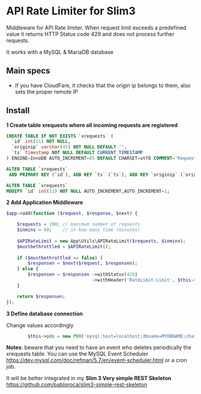 # API Rate Limiter for Slim3

Middleware for API Rate limiter. When request limit exceeds a predefined value it returns HTTP Status code 429 and does not process further requests.

It works with a MySQL & MariaDB database

## Main specs

- If you have CloudFare, it checks that the origin ip belongs to them, also sets the proper remote IP

## Install

**1 Create table xrequests where all incoming requests are registered**

```sql
CREATE TABLE IF NOT EXISTS `xrequests` (
  `id` int(11) NOT NULL,
  `originip` varchar(45) NOT NULL DEFAULT '',
  `ts` timestamp NOT NULL DEFAULT CURRENT_TIMESTAMP
) ENGINE=InnoDB AUTO_INCREMENT=85 DEFAULT CHARSET=utf8 COMMENT='Requests from remote IPs';

ALTER TABLE `xrequests`
 ADD PRIMARY KEY (`id`), ADD KEY `ts` (`ts`), ADD KEY `originip` (`originip`);

ALTER TABLE `xrequests`
MODIFY `id` int(11) NOT NULL AUTO_INCREMENT,AUTO_INCREMENT=1;
```

**2 Add Application Middleware**

```php
$app->add(function ($request, $response, $next) {

	$requests = 100; // maximum number of requests
	$inmins = 60;    // in how many time (minutes)
	
	$APIRateLimit = new App\Utils\APIRateLimit($requests, $inmins);
	$mustbethrottled = $APIRateLimit();
	
	if ($mustbethrottled == false) {
        $responsen = $next($request, $responsen);
	} else {
        $responsen = $responsen ->withStatus(429)
                                ->withHeader('RateLimit-Limit', $this->settings['apithrottle']['requests']);
	}

    return $responsen;
});
```
**3 Define database connection**

Change values accordingly

```php
    	$this->pdo = new PDO('mysql:host=localhost;dbname=MYDBNAME;charset=utf8', 'MYUSER', 'MYPASSWORD');
```


**Notes**: beware that you need to have an event who deletes periodically the xrequests table. You can use the MySQL Event Scheduler https://dev.mysql.com/doc/refman/5.7/en/event-scheduler.html or a cron job.

It will be better integrated in my **Slim 3 Very simple REST Skeleton**  https://github.com/pabloroca/slim3-simple-rest-skeleton
